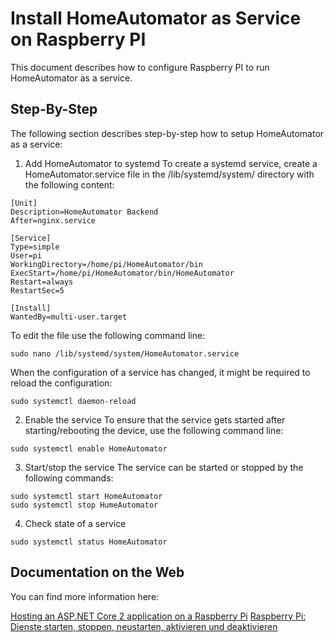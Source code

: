 # Install HomeAutomator as Service on Raspberry PI

This document describes how to configure Raspberry PI to run HomeAutomator as a service.

## Step-By-Step
The following section describes step-by-step how to setup HomeAutomator as a service:

1. Add HomeAutomator to systemd
To create a systemd service, create a HomeAutomator.service file in the /lib/systemd/system/ directory with the following content: 
```
[Unit]
Description=HomeAutomator Backend
After=nginx.service

[Service]
Type=simple
User=pi
WorkingDirectory=/home/pi/HomeAutomator/bin
ExecStart=/home/pi/HomeAutomator/bin/HomeAutomator
Restart=always
RestartSec=5

[Install]
WantedBy=multi-user.target
```

To edit the file use the following command line:
```
sudo nano /lib/systemd/system/HomeAutomator.service
```

When the configuration of a service has changed, it might be required to reload the configuration:
```
sudo systemctl daemon-reload
```

2. Enable the service
To ensure that the service gets started after starting/rebooting the device, use the following command line:
```
sudo systemctl enable HomeAutomator
```

3. Start/stop the service
The service can be started or stopped by the following commands:
```
sudo systemctl start HomeAutomator
sudo systemctl stop HumeAutomator
```

4. Check state of a service
```
sudo systemctl status HomeAutomator
```

## Documentation on the Web
You can find more information here:

[Hosting an ASP.NET Core 2 application on a Raspberry Pi](https://thomaslevesque.com/2018/04/17/hosting-an-asp-net-core-2-application-on-a-raspberry-pi/)
[Raspberry Pi: Dienste starten, stoppen, neustarten, aktivieren und deaktivieren](https://www.elektronik-kompendium.de/sites/raspberry-pi/2002211.htm)
